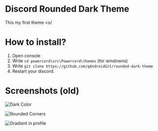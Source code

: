 # Discord Rounded Dark Theme
This my first theme <o/

# How to install?
1) Open console
2) Write `cd powercord\src\Powercord\themes` (for windowns)
3) Write `git clone https://github.com/qAndroidGit/rounded-dark-theme`
4) Restart your discord.

# Screenshots (old)

![Dark Color](https://i.imgur.com/VSp2n1c.png)

![Rounded Corners](https://i.imgur.com/h7Fvp5Y.png)

![Gradient in profile](https://i.imgur.com/WTXLHh6.png)
